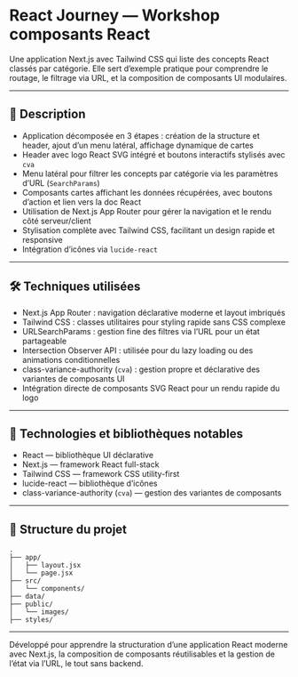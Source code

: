 # React Journey — Workshop composants React

Une application Next.js avec Tailwind CSS qui liste des concepts React classés par catégorie. Elle sert d’exemple pratique pour comprendre le routage, le filtrage via URL, et la composition de composants UI modulaires.

---

## 📝 Description

- Application décomposée en 3 étapes : création de la structure et header, ajout d’un menu latéral, affichage dynamique de cartes
- Header avec logo React SVG intégré et boutons interactifs stylisés avec `cva`
- Menu latéral pour filtrer les concepts par catégorie via les paramètres d’URL (`SearchParams`)
- Composants cartes affichant les données récupérées, avec boutons d’action et lien vers la doc React
- Utilisation de Next.js App Router pour gérer la navigation et le rendu côté serveur/client
- Stylisation complète avec Tailwind CSS, facilitant un design rapide et responsive
- Intégration d’icônes via `lucide-react`

---

## 🛠️ Techniques utilisées

- Next.js App Router : navigation déclarative moderne et layout imbriqués
- Tailwind CSS : classes utilitaires pour styling rapide sans CSS complexe
- URLSearchParams : gestion fine des filtres via l’URL pour un état partageable
- Intersection Observer API : utilisée pour du lazy loading ou des animations conditionnelles
- class-variance-authority (`cva`) : gestion propre et déclarative des variantes de composants UI
- Intégration directe de composants SVG React pour un rendu rapide du logo

---

## 🧰 Technologies et bibliothèques notables

- React — bibliothèque UI déclarative
- Next.js — framework React full-stack
- Tailwind CSS — framework CSS utility-first
- lucide-react — bibliothèque d’icônes
- class-variance-authority (`cva`) — gestion des variantes de composants

---

## 📁 Structure du projet

```plaintext
.
├── app/
│   ├── layout.jsx
│   └── page.jsx
├── src/
│   └── components/
├── data/
├── public/
│   └── images/
├── styles/

```

---

Développé pour apprendre la structuration d’une application React moderne avec Next.js, la composition de composants réutilisables et la gestion de l’état via l’URL, le tout sans backend.
